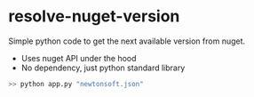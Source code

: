 # resolve-nuget-version

Simple python code to get the next available version from nuget.

- Uses nuget API under the hood
- No dependency, just python standard library

```bash
>> python app.py "newtonsoft.json"
```
